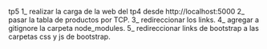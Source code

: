 tp5
1_ realizar la carga de la web del tp4 desde http://localhost:5000
2_ pasar la tabla de productos por TCP.
3_ redireccionar los links.
4_ agregar a gitignore la carpeta node_modules.
5_ redireccionar links de bootstrap a las carpetas css y js de bootstrap.